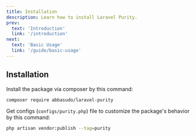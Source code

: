 ```yaml
---
title: Installation
description: Learn how to install Laravel Purity.
prev:
  text: 'Introduction'
  link: '/introduction'
next:
  text: 'Basic Usage'
  link: '/guide/basic-usage'
---
```

## Installation
Install the package via composer by this command:
```sh
composer require abbasudo/laravel-purity 
```
Get configs (`configs/purity.php`) file to customize the package's behavior by this command:
```sh
php artisan vendor:publish --tag=purity 
```